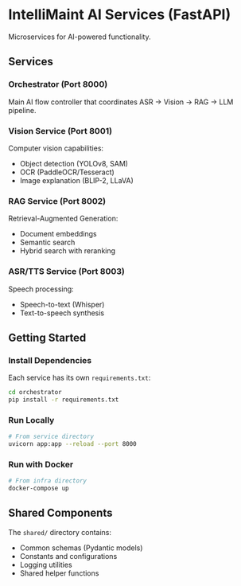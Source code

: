 # IntelliMaint AI Services (FastAPI)

Microservices for AI-powered functionality.

## Services

### Orchestrator (Port 8000)
Main AI flow controller that coordinates ASR → Vision → RAG → LLM pipeline.

### Vision Service (Port 8001)
Computer vision capabilities:
- Object detection (YOLOv8, SAM)
- OCR (PaddleOCR/Tesseract)
- Image explanation (BLIP-2, LLaVA)

### RAG Service (Port 8002)
Retrieval-Augmented Generation:
- Document embeddings
- Semantic search
- Hybrid search with reranking

### ASR/TTS Service (Port 8003)
Speech processing:
- Speech-to-text (Whisper)
- Text-to-speech synthesis

## Getting Started

### Install Dependencies
Each service has its own `requirements.txt`:
```bash
cd orchestrator
pip install -r requirements.txt
```

### Run Locally
```bash
# From service directory
uvicorn app:app --reload --port 8000
```

### Run with Docker
```bash
# From infra directory
docker-compose up
```

## Shared Components

The `shared/` directory contains:
- Common schemas (Pydantic models)
- Constants and configurations
- Logging utilities
- Shared helper functions

